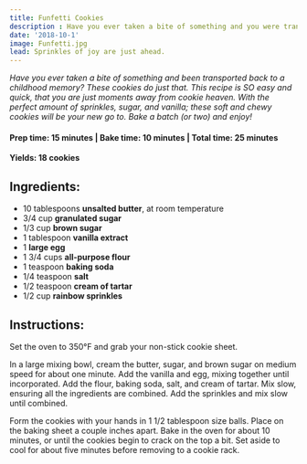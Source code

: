 ```yaml
---
title: Funfetti Cookies
description : Have you ever taken a bite of something and you were transported back to a childhood memory? These cookies do just that.  With the perfect amount of sprinkles, sugar, and vanilla; these soft and chewy cookies will be your new go to. Bake a batch (or two) and enjoy!
date: '2018-10-1'
image: Funfetti.jpg
lead: Sprinkles of joy are just ahead.
---
```


*Have you ever taken a bite of something and been transported back to a childhood memory? These cookies do just that.  This recipe is SO easy and quick, that you are just moments away from cookie heaven. With the perfect amount of sprinkles, sugar, and vanilla; these soft and chewy cookies will be your new go to. Bake a batch (or two) and enjoy!*

#### Prep time: 15 minutes | Bake time: 10 minutes | Total time: 25 minutes

**Yields: 18 cookies** 

## Ingredients:

- 10 tablespoons **unsalted butter**, at room temperature
- 3/4 cup **granulated sugar**
- 1/3 cup **brown sugar** 
- 1 tablespoon **vanilla extract**
- 1 **large egg**
- 1 3/4 cups **all-purpose flour**
- 1 teaspoon **baking soda**
- 1/4 teaspoon **salt** 
- 1/2 teaspoon **cream of tartar**
- 1/2 cup **rainbow sprinkles**

## Instructions:

Set the oven to 350°F and grab your non-stick cookie sheet. 

In a large mixing bowl, cream the butter, sugar, and brown sugar on medium speed for about one minute. Add the vanilla and egg, mixing together until incorporated. Add the flour, baking soda, salt, and cream of tartar. Mix slow, ensuring all the ingredients are combined. Add the sprinkles and mix slow until combined. 

Form the cookies with your hands in 1 1/2 tablespoon size balls. Place on the baking sheet a couple inches apart. Bake in the oven for about 10 minutes, or until the cookies begin to crack on the top a bit. Set aside to cool for about five minutes before removing to a cookie rack. 

